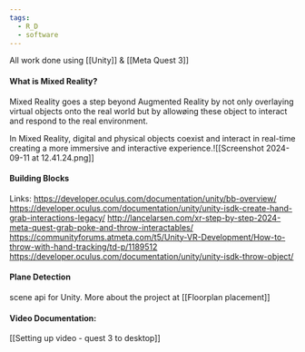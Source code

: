 ```yaml
---
tags:
  - R_D
  - software
---
```

All work done using [[Unity]] & [[Meta Quest 3]]
#### What is Mixed Reality?​

Mixed Reality goes a step beyond Augmented Reality by not only overlaying virtual objects onto the real world but by allowøing these object to interact and respond to the real environment. ​

In Mixed Reality, digital and physical objects coexist and interact in real-time creating a more immersive and interactive experience.​
![[Screenshot 2024-09-11 at 12.41.24.png]]
#### Building Blocks
Links:
https://developer.oculus.com/documentation/unity/bb-overview/
https://developer.oculus.com/documentation/unity/unity-isdk-create-hand-grab-interactions-legacy/
http://lancelarsen.com/xr-step-by-step-2024-meta-quest-grab-poke-and-throw-interactables/
https://communityforums.atmeta.com/t5/Unity-VR-Development/How-to-throw-with-hand-tracking/td-p/1189512
https://developer.oculus.com/documentation/unity/unity-isdk-throw-object/
#### Plane Detection
scene api for Unity. More about the project at [[Floorplan placement]]
#### Video Documentation:
[[Setting up video -  quest 3 to desktop]]